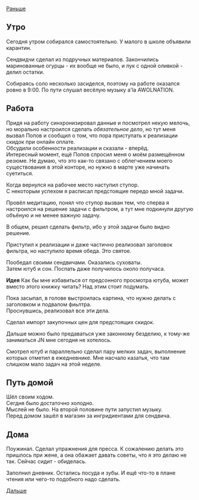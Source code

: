 [Раньше](2020.02.04.md)
## Утро
Сегодня утром собирался самостоятельно. У малого в школе объявили карантин.

Сендвидчи сделал из подручных материалов. Закончились маринованные огурцы - их вообще не было, и лук с одной оливкой - делил остатки.

Собираясь соло несколько засиделся, поэтому на работе оказался ровно в 9:00. По пути слушал весёлую музыку a'la AWOLNATION.
## Работа
Придя на работу синхронизировал данные и посмотрел некую мелочь, но морально настроился сделать *обязательное дело*, но тут меня вызвал Попов и сообщил о том, что пора приступать к реализации скидок при онлайн оплате.  
Обсудили особенности реализации и сказали - вперёд.  
Интересный момент, ещё Попов спросил меня о моём размещённом резюме. Не думаю, что это как-то связано с облегчением моего существования в этой конторе, но нужно в марте уже начинать суетиться.

Когда вернулся на рабочее место наступил ступор.  
С некоторым успехом я расписал предстоящие передо мной задачи.

Провёл медитацию, понял что ступор вызван тем, что сперва я настроился на решение задачи с фильтром, а тут мне подкинули другую объёную и не менее важную задачу.

В общем, решил сделать фильтр, ибо у этой задачи было видно решение.

Приступил к реализации и даже частично реализовал заголовок фильтра, но наступило время обеда. Это святое.

Пообедал своими сендвичами. Оказались суховаты.  
Затем ютуб и сон. Поспать даже получилось около получаса.

**Идея** Как бы мне избавиться от предсонного просмотра ютуба, может вместо этого книжку читать? Над этим стоит подумать.

Пока засыпал, в голове выстроилась картина, что нужно делать с заголовком и подвалом фиьлтра.  
Проснувшись, реализовал все эти дела.

Сделал импорт закупочных цен для предстоящих скидок.

Дальше можно было предаваться уже законному безделию, к тому-же заниматься JN мне сегодня не хотелось.

Смотрел ютуб и параллельно сделал пару мелких задач, выполнение которых отметил в ежедневнике. Мне насчало казатья, что там слишком мало задач на этой неделе.
## Путь домой
Шёл своим ходом.  
Сегдня было достаточно холодно.  
Мыслей не было.
На второй половине пути запустил музыку.  
Перед домом зашёл в магазин за ингридиентами для сендвича.
## Дома
Поужинал.
Сделал упражнения для пресса. К сожалению делать это пришлось при жене, а она обажает давать советы, что я это делаю не так. Сейчас сидит - обиделась.

Заполнил дневник.
Остались посуда и зубы. И ещё что-то в плане чтения или чего-то подобного надо сделать.

[Дальше](2020.02.06.md)